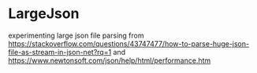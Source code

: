 # LargeJson
experimenting large json file parsing from https://stackoverflow.com/questions/43747477/how-to-parse-huge-json-file-as-stream-in-json-net?rq=1 and https://www.newtonsoft.com/json/help/html/performance.htm

